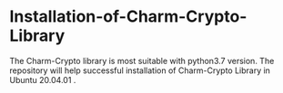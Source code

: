 # Installation-of-Charm-Crypto-Library
The Charm-Crypto library is most suitable with python3.7 version.
The repository will help successful installation of Charm-Crypto Library in Ubuntu 20.04.01  .
